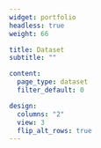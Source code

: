 ```yaml
---
widget: portfolio
headless: true
weight: 66

title: Dataset
subtitle: ""

content:
  page_type: dataset
  filter_default: 0

design:
  columns: "2"
  view: 3
  flip_alt_rows: true
---
```

